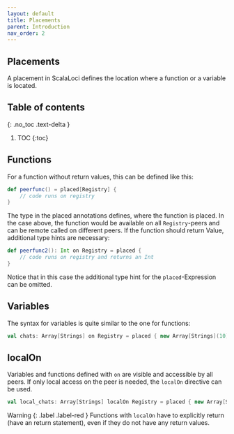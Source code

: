 ```yaml
---
layout: default
title: Placements
parent: Introduction
nav_order: 2
---
```

## Placements
A placement in ScalaLoci defines the location where a function or a variable is located.

## Table of contents
{: .no_toc .text-delta }

1. TOC
{:toc}


## Functions
For a function without return values, this can be defined like this:
```scala
def peerfunc() = placed[Registry] {
    // code runs on registry
}
```
The type in the placed annotations defines, where the function is placed. In the case above, the function
would be available on all `Registry`-peers and can be remote called on different peers. 
If the function should return Value, additional type hints are necessary:
```scala
def peerfunc2(): Int on Registry = placed {
    // code runs on registry and returns an Int
}
```
Notice that in this case the additional type hint for the `placed`-Expression can be omitted.

## Variables
The syntax for variables is quite similar to the one for functions:
```scala
val chats: Array[Strings] on Registry = placed { new Array[Strings](10)}
```

## localOn
Variables and functions defined with `on` are visible and accessible by all peers. If only local access on the peer is needed,
the `localOn` directive can be used.
```scala
val local_chats: Array[Strings] localOn Registry = placed { new Array[Strings](5)}
```
<div class="code-example" markdown="1">

Warning
{: .label .label-red }
Functions with `localOn` have to explicitly return (have an return statement), even if they do not have any return values.
</div>